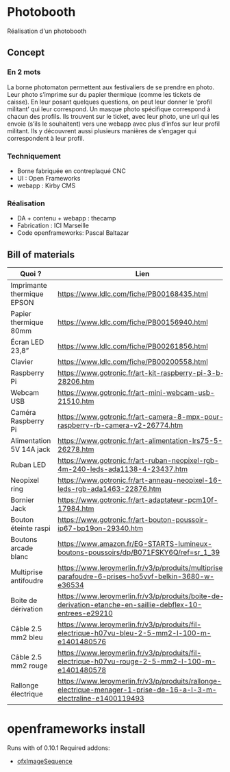 # Photobooth
Réalisation d'un photobooth

## Concept 

### En 2 mots 
La borne photomaton permettent aux festivaliers de se prendre en photo. Leur photo s’imprime sur du papier thermique (comme les tickets de caisse). En leur posant quelques questions, on peut leur donner le ‘profil militant’ qui leur correspond. Un masque photo spécifique correspond à chacun des profils. Ils trouvent sur le ticket, avec leur photo, une url qui les envoie (s’ils le souhaitent) vers une webapp avec plus d’infos sur leur profil militant. Ils y découvrent aussi plusieurs manières de s’engager qui correspondent à leur profil. 

### Techniquement 

- Borne fabriquée en contreplaqué CNC 
- UI : Open Frameworks 
- webapp : Kirby CMS 

### Réalisation 

- DA + contenu + webapp : thecamp 
- Fabrication : ICI Marseille 
- Code openframeworks: Pascal Baltazar 

## Bill of materials 

| Quoi ?                     | Lien                                                                                                               | Qté | Prix    |
| -------------------------- | ------------------------------------------------------------------------------------------------------------------ | --- | ------- |
| Imprimante thermique EPSON | https://www.ldlc.com/fiche/PB00168435.html                                                                         | 1   | 177.95€ |
| Papier thermique 80mm      | https://www.ldlc.com/fiche/PB00156940.html                                                                         | 12  | 3.50€   |
| Écran LED 23,8”            | https://www.ldlc.com/fiche/PB00261856.html                                                                         | 1   | 99.95€  |
| Clavier                    | https://www.ldlc.com/fiche/PB00200558.html                                                                         | 1   | 29.95€  |
| Raspberry Pi               | https://www.gotronic.fr/art-kit-raspberry-pi-3-b-28206.htm                                                         | 1   | 72.90€  |
| Webcam USB                 | https://www.gotronic.fr/art-mini-webcam-usb-21510.htm                                                              | 1   | 11.95€  |
| Caméra Raspberry Pi        | https://www.gotronic.fr/art-camera-8-mpx-pour-raspberry-rb-camera-v2-26774.htm                                     | 1   | 36.50€  |
| Alimentation 5V 14A jack   | https://www.gotronic.fr/art-alimentation-lrs75-5-26278.htm                                                         | 1   | 22.50€  |
| Ruban LED                  | https://www.gotronic.fr/art-ruban-neopixel-rgb-4m-240-leds-ada1138-4-23437.htm                                     | 1   | 115.60€ |
| Neopixel ring              | https://www.gotronic.fr/art-anneau-neopixel-16-leds-rgb-ada1463-22876.htm                                          | 2   | 11.90€  |
| Bornier Jack               | https://www.gotronic.fr/art-adaptateur-pcm10f-17984.htm                                                            | 1   | 2.00€   |
| Bouton éteinte raspi       | https://www.gotronic.fr/art-bouton-poussoir-ip67-bp19on-29340.htm                                                  | 1   | 9.90€   |
| Boutons arcade blanc       | https://www.amazon.fr/EG-STARTS-lumineux-boutons-poussoirs/dp/B071FSKY6Q/ref=sr_1_39                               | 2   | 10€     |
| Multiprise antifoudre      | https://www.leroymerlin.fr/v3/p/produits/multiprise-parafoudre-6-prises-ho5vvf-belkin-3680-w-e36534                | 1   | 16.90€  |
| Boite de dérivation        | https://www.leroymerlin.fr/v3/p/produits/boite-de-derivation-etanche-en-saillie-debflex-10-entrees-e29210          | 1   | 10.75€  |
| Câble 2.5 mm2 bleu         | https://www.leroymerlin.fr/v3/p/produits/fil-electrique-h07vu-bleu-2-5-mm2-l-100-m-e1401480576                     | 1   | 19.90€  |
| Câble 2.5 mm2 rouge        | https://www.leroymerlin.fr/v3/p/produits/fil-electrique-h07vu-rouge-2-5-mm2-l-100-m-e1401480578                    | 1   | 21.50€  |
| Rallonge électrique        | https://www.leroymerlin.fr/v3/p/produits/rallonge-electrique-menager-1-prise-de-16-a-l-3-m-electraline-e1400119493 | 3   | 3.50€   |

# openframeworks install

Runs with of 0.10.1
Required addons:
 - [ofxImageSequence](https://github.com/Flightphase/ofxImageSequence)
